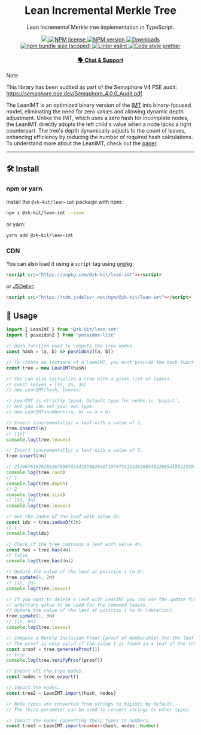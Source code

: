 <p align="center">
    <h1 align="center">
        Lean Incremental Merkle Tree
    </h1>
    <p align="center">Lean Incremental Merkle tree implementation in TypeScript.</p>
</p>

<p align="center">
    <a href="https://github.com/privacy-scaling-explorations/zk-kit">
        <img src="https://img.shields.io/badge/project-zk--kit-blue.svg?style=flat-square">
    </a>
    <a href="https://github.com/privacy-scaling-explorations/zk-kit/tree/main/packages/lean-imt/LICENSE">
        <img alt="NPM license" src="https://img.shields.io/npm/l/%40zk-kit%2Flean-imt?style=flat-square">
    </a>
    <a href="https://www.npmjs.com/package/@zk-kit/lean-imt">
        <img alt="NPM version" src="https://img.shields.io/npm/v/@zk-kit/lean-imt?style=flat-square" />
    </a>
    <a href="https://npmjs.org/package/@zk-kit/lean-imt">
        <img alt="Downloads" src="https://img.shields.io/npm/dm/@zk-kit/lean-imt.svg?style=flat-square" />
    </a>
    <a href="https://bundlephobia.com/package/@zk-kit/lean-imt">
        <img alt="npm bundle size (scoped)" src="https://img.shields.io/bundlephobia/minzip/@zk-kit/lean-imt" />
    </a>
    <a href="https://eslint.org/">
        <img alt="Linter eslint" src="https://img.shields.io/badge/linter-eslint-8080f2?style=flat-square&logo=eslint" />
    </a>
    <a href="https://prettier.io/">
        <img alt="Code style prettier" src="https://img.shields.io/badge/code%20style-prettier-f8bc45?style=flat-square&logo=prettier" />
    </a>
</p>

<div align="center">
    <h4>
        <a href="https://appliedzkp.org/discord">
            🗣️ Chat &amp; Support
        </a>
    </h4>
</div>

> [!NOTE]  
> This library has been audited as part of the Semaphore V4 PSE audit: https://semaphore.pse.dev/Semaphore_4.0.0_Audit.pdf.

The LeanIMT is an optimized binary version of the [IMT](https://github.com/privacy-scaling-explorations/zk-kit/tree/main/packages/imt) into binary-focused model, eliminating the need for zero values and allowing dynamic depth adjustment. Unlike the IMT, which uses a zero hash for incomplete nodes, the LeanIMT directly adopts the left child's value when a node lacks a right counterpart. The tree's depth dynamically adjusts to the count of leaves, enhancing efficiency by reducing the number of required hash calculations. To understand more about the LeanIMT, check out the [paper](https://github.com/privacy-scaling-explorations/zk-kit/tree/main/papers/leanimt).

---

## 🛠 Install

### npm or yarn

Install the `@zk-kit/lean-imt` package with npm:

```bash
npm i @zk-kit/lean-imt --save
```

or yarn:

```bash
yarn add @zk-kit/lean-imt
```

### CDN

You can also load it using a `script` tag using [unpkg](https://unpkg.com/):

```html
<script src="https://unpkg.com/@zk-kit/lean-imt"></script>
```

or [JSDelivr](https://www.jsdelivr.com/):

```html
<script src="https://cdn.jsdelivr.net/npm/@zk-kit/lean-imt"></script>
```

## 📜 Usage

```typescript
import { LeanIMT } from "@zk-kit/lean-imt"
import { poseidon2 } from "poseidon-lite"

// Hash function used to compute the tree nodes.
const hash = (a, b) => poseidon2([a, b])

// To create an instance of a LeanIMT, you must provide the hash function.
const tree = new LeanIMT(hash)

// You can also initialize a tree with a given list of leaves.
// const leaves = [1n, 2n, 3n]
// new LeanIMT(hash, leaves)

// LeanIMT is strictly typed. Default type for nodes is 'bigint',
// but you can set your own type.
// new LeanIMT<number>((a, b) => a + b)

// Insert (incrementally) a leaf with a value of 1.
tree.insert(1n)
// [1n]
console.log(tree.leaves)

// Insert (incrementally) a leaf with a value of 3.
tree.insert(3n)

// 21106761926285267690763443010820487107972411248208546226053195422384279971821n
console.log(tree.root)
// 1
console.log(tree.depth)
// 2
console.log(tree.size)
// [1n, 3n]
console.log(tree.leaves)

// Get the index of the leaf with value 3n.
const idx = tree.indexOf(3n)
// 1
console.log(idx)

// Check if the tree contains a leaf with value 4n.
const has = tree.has(4n)
// false
console.log(tree.has(4n))

// Update the value of the leaf at position 1 to 2n.
tree.update(1, 2n)
// [1n, 2n]
console.log(tree.leaves)

// If you want to delete a leaf with LeanIMT you can use the update function with an
// arbitrary value to be used for the removed leaves.
// Update the value of the leaf at position 1 to 0n (deletion).
tree.update(1, 0n)
// [1n, 0n]
console.log(tree.leaves)

// Compute a Merkle Inclusion Proof (proof of membership) for the leaf with index 1.
// The proof is only valid if the value 1 is found in a leaf of the tree.
const proof = tree.generateProof(1)
// true
console.log(tree.verifyProof(proof))

// Export all the tree nodes.
const nodes = tree.export()

// Import the nodes.
const tree2 = LeanIMT.import(hash, nodes)

// Node types are converted from strings to bigints by default.
// The third parameter can be used to convert strings to other types.

// Import the nodes converting their types to numbers.
const tree3 = LeanIMT.import<number>(hash, nodes, Number)
```
